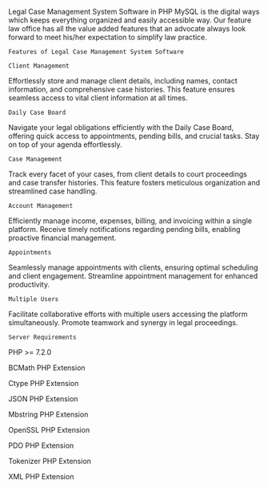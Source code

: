 Legal Case Management System Software in PHP MySQL is the digital ways which keeps everything organized and easily accessible way. Our feature law office has all the value added features that an advocate always look forward to meet his/her expectation to simplify law practice.

`Features of Legal Case Management System Software`

`Client Management`

Effortlessly store and manage client details, including names, contact information, and comprehensive case histories. This feature ensures seamless access to vital client information at all times.

`Daily Case Board`

Navigate your legal obligations efficiently with the Daily Case Board, offering quick access to appointments, pending bills, and crucial tasks. Stay on top of your agenda effortlessly.

`Case Management`

Track every facet of your cases, from client details to court proceedings and case transfer histories. This feature fosters meticulous organization and streamlined case handling.

`Account Management`

Efficiently manage income, expenses, billing, and invoicing within a single platform. Receive timely notifications regarding pending bills, enabling proactive financial management.

`Appointments`

Seamlessly manage appointments with clients, ensuring optimal scheduling and client engagement. Streamline appointment management for enhanced productivity.

`Multiple Users`

Facilitate collaborative efforts with multiple users accessing the platform simultaneously. Promote teamwork and synergy in legal proceedings.

`Server Requirements`

PHP >= 7.2.0

BCMath PHP Extension

Ctype PHP Extension

JSON PHP Extension

Mbstring PHP Extension

OpenSSL PHP Extension

PDO PHP Extension

Tokenizer PHP Extension

XML PHP Extension
